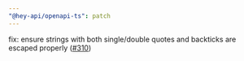 ```yaml
---
"@hey-api/openapi-ts": patch
---
```


fix: ensure strings with both single/double quotes and backticks are escaped properly ([#310](https://github.com/hey-api/openapi-ts/pull/310))

